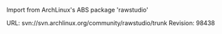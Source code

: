 Import from ArchLinux's ABS package 'rawstudio'

URL: svn://svn.archlinux.org/community/rawstudio/trunk
Revision: 98438
